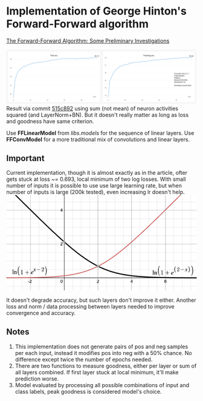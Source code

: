 # Implementation of George Hinton's Forward-Forward algorithm
[The Forward-Forward Algorithm: Some Preliminary Investigations](https://arxiv.org/abs/2212.13345)

![Acc](./stuff/acc.png "Accuracy")
Result via commit [515c892](https://github.com/skrbnv/forward-forward/commit/515c89261ba2ec238d14ad25257b81aba833a335) using sum (not mean) of neuron activities squared (and LayerNorm+BN). But it doesn't really matter as long as loss and goodness have same criterion.

Use __FFLinearModel__ from _libs.models_ for the sequence of linear layers.
Use __FFConvModel__ for a more traditional mix of convolutions and linear layers.

## Important
Current implementation, though it is almost exactly as in the article, ofter gets stuck at loss ~= 0.693,
local minimum of two log losses. With small number of inputs it is possible to use use large learning rate, but when number of inputs is large (200k tested), even increasing lr doesn't help. 
![Losses](./stuff/loss.png "Pos and neg loss")

It doesn't degrade accuracy, but such layers don't improve it either. Another loss and norm / data processing
between layers needed to improve convergence and accuracy. 

## Notes
1. This implementation does not generate pairs of pos and neg samples per each input, instead it modifies pos into neg with a 50% chance. No difference except twice the number of epochs needed.
2. There are two functions to measure goodness, either per layer or sum of all layers combined. If first layer stuck at local minimum, it'll make prediction worse. 
3. Model evaluated by processing all possible combinations of input and class labels, peak goodness is considered model's choice. 